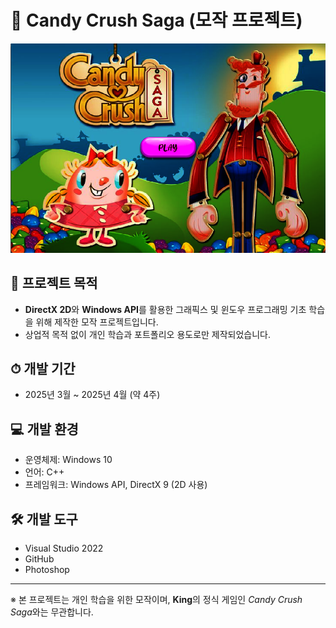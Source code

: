 # 🍭 Candy Crush Saga (모작 프로젝트)

![게임 화면](./Img/Picture1.png)

## 🎯 프로젝트 목적
- **DirectX 2D**와 **Windows API**를 활용한 그래픽스 및 윈도우 프로그래밍 기초 학습을 위해 제작한 모작 프로젝트입니다.
- 상업적 목적 없이 개인 학습과 포트폴리오 용도로만 제작되었습니다.

## ⏱ 개발 기간
- 2025년 3월 ~ 2025년 4월 (약 4주)

## 💻 개발 환경
- 운영체제: Windows 10
- 언어: C++
- 프레임워크: Windows API, DirectX 9 (2D 사용)

## 🛠 개발 도구
- Visual Studio 2022
- GitHub
- Photoshop

---

※ 본 프로젝트는 개인 학습을 위한 모작이며, **King**의 정식 게임인 *Candy Crush Saga*와는 무관합니다.
